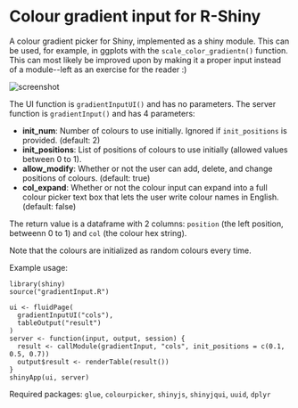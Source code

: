 # Colour gradient input for R-Shiny

A colour gradient picker for Shiny, implemented as a shiny module. This can be used, for example, in ggplots with the `scale_color_gradientn()` function. This can most likely be improved upon by making it a proper input instead of a module--left as an exercise for the reader :)

![screenshot](https://i.imgur.com/KfA7htH.png)

The UI function is `gradientInputUI()` and has no parameters. The server function is `gradientInput()` and has 4 parameters:

- **init_num**: Number of colours to use initially. Ignored if `init_positions` is provided. (default: 2)
- **init_positions**: List of positions of colours to use initially (allowed values between 0 to 1).
- **allow_modify**: Whether or not the user can add, delete, and change positions of colours. (default: true)
- **col_expand**: Whether or not the colour input can expand into a full colour picker text box that lets the user write colour names in English. (default: false)

The return value is a dataframe with 2 columns: `position` (the left position, betweenn 0 to 1) and `col` (the colour hex string).

Note that the colours are initialized as random colours every time.

Example usage:

```
library(shiny)
source("gradientInput.R")

ui <- fluidPage(
  gradientInputUI("cols"),
  tableOutput("result")
)
server <- function(input, output, session) {
  result <- callModule(gradientInput, "cols", init_positions = c(0.1, 0.5, 0.7))
  output$result <- renderTable(result())
}
shinyApp(ui, server)
```

Required packages: `glue`, `colourpicker`, `shinyjs`, `shinyjqui`, `uuid`, `dplyr`
